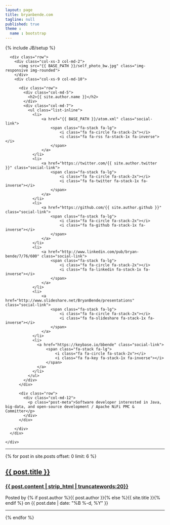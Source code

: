```yaml
---
layout: page
title: bryanbende.com
tagline: null
published: true
theme :
  name : bootstrap
---
```


{% include JB/setup %}

<div class="row">
  <div class="col-md-11">
    <div class="well">

      <div class="row">
        <div class="col-xs-3 col-md-2">
          <img src="{{ BASE_PATH }}/self_photo_bw.jpg" class="img-responsive img-rounded">
        </div>
        <div class="col-xs-9 col-md-10">

          <div class="row">
            <div class="col-md-5">
              <h2>{{ site.author.name }}</h2>
            </div>
            <div class="col-md-7">
              <ul class="list-inline">
                <li>
                    <a href="{{ BASE_PATH }}/atom.xml" class="social-link">
                        <span class="fa-stack fa-lg">
                            <i class="fa fa-circle fa-stack-2x"></i>
                            <i class="fa fa-rss fa-stack-1x fa-inverse"></i>
                        </span>
                    </a>
                </li>
                <li>
                    <a href="https://twitter.com/{{ site.author.twitter }}" class="social-link">
                        <span class="fa-stack fa-lg">
                            <i class="fa fa-circle fa-stack-2x"></i>
                            <i class="fa fa-twitter fa-stack-1x fa-inverse"></i>
                        </span>
                    </a>
                </li>
                <li>
                    <a href="https://github.com/{{ site.author.github }}" class="social-link">
                        <span class="fa-stack fa-lg">
                            <i class="fa fa-circle fa-stack-2x"></i>
                            <i class="fa fa-github fa-stack-1x fa-inverse"></i>
                        </span>
                    </a>
                </li>
                <li>
                    <a href="http://www.linkedin.com/pub/bryan-bende/7/76/600" class="social-link">
                        <span class="fa-stack fa-lg">
                            <i class="fa fa-circle fa-stack-2x"></i>
                            <i class="fa fa-linkedin fa-stack-1x fa-inverse"></i>
                        </span>
                    </a>
                </li>
                <li>
                    <a href="http://www.slideshare.net/BryanBende/presentations" class="social-link">
                        <span class="fa-stack fa-lg">
                            <i class="fa fa-circle fa-stack-2x"></i>
                            <i class="fa fa-slideshare fa-stack-1x fa-inverse"></i>
                        </span>
                    </a>
                </li>
                <li>
                  <a href="https://keybase.io/bbende" class="social-link">
                      <span class="fa-stack fa-lg">
                          <i class="fa fa-circle fa-stack-2x"></i>
                          <i class="fa fa-key fa-stack-1x fa-inverse"></i>
                      </span>
                  </a>
                </li>
              </ul>
            </div>
          </div>

          <div class="row">
            <div class="col-md-12">
              <p class="post-meta">Software developer interested in Java, big-data, and open-source development / Apache NiFi PMC & Committer</p>
            </div>
          </div>

        </div>
      </div>

    </div>
  </div>
</div>

<div class="row">
  <div class="col-md-11">
  <hr/>
  {% for post in site.posts offset: 0 limit: 6  %}
      <div class="post-preview">
        <a href="{{ post.url }}">
          <h2 class="post-title">{{ post.title }}</h2>
          <h3 class="post-subtitle">
              {{ post.content | strip_html | truncatewords:20}}
          </h3>
        </a>
        <p class="post-meta">Posted by {% if post.author %}{{ post.author }}{% else %}{{ site.title }}{% endif %} on {{ post.date | date: "%B %-d, %Y" }}</p>
      </div>
      <hr/>
   {% endfor %}
  </div>
</div>
